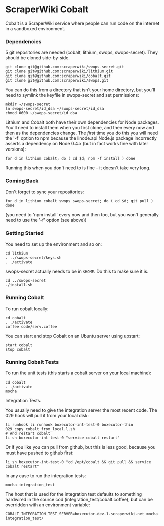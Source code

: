 # ScraperWiki Cobalt #

Cobalt is a ScraperWiki service where people can run code on the
internet in
a sandboxed environment.

### Dependencies ###

5 git repositories are needed (cobalt, lithium, swops, swops-secret).
They should be cloned side-by-side.

    git clone git@github.com:scraperwiki/swops-secret.git
    git clone git@github.com:scraperwiki/lithium.git
    git clone git@github.com:scraperwiki/cobalt.git
    git clone git@github.com:scraperwiki/swops.git

You can do this from a directory that isn't your home directory, but you'll need to
symlink the keyfile in swops-secret and set permissions:

    mkdir ~/swops-secret
    ln swops-secret/id_dsa ~/swops-secret/id_dsa
    chmod 0600 ~/swops-secret/id_dsa
    
Lithium and Cobalt both have their own dependencies for Node
packages. You'll need to install them when you first clone, and then
every now and then as the dependencies change.  The *first* time
you do this you will need the '-f' option to npm because the
linode.api Node.js package incorrectly asserts a dependency on
Node 0.4.x (but in fact works fine with later versions):

    for d in lithium cobalt; do ( cd $d; npm -f install ) done
    
Running this when you don't need to is fine – it doesn't take very long.

### Coming Back ###

Don't forget to sync your repositories:

    for d in lithium cobalt swops swops-secret; do ( cd $d; git pull ) done

(you need to 'npm install' every now and then too, but you won't
generally need to use the '-f' option (see above))

### Getting Started ###

You need to set up the environment and so on:
    
    cd lithium
    . ../swops-secret/keys.sh
    . ./activate

swops-secret actually needs to be in `$HOME`. Do this to make sure it is.

    cd ../swops-secret
    ./install.sh

### Running Cobalt ###

To run cobalt locally:

    cd cobalt
    . ./activate
    coffee code/serv.coffee

You can start and stop Cobalt on an Ubuntu server using upstart:

    start cobalt
    stop cobalt

### Running Cobalt Tests ###
To run the unit tests (this starts a cobalt server on your local
machine):

    cd cobalt
    . ./activate
    mocha

Integration Tests.

You usually need to give the integration server the most recent code.
The 029 hook will pull it from your local disk:

    li runhook li runhook boxecutor-int-test-0 boxecutor-thin 029_copy_cobalt_from_local.l.sh
    # And restart cobalt
    li sh boxecutor-int-test-0 "service cobalt restart"

Or if you like you can pull from github, but this is less good, because
you must have pushed to github first:

    li sh boxecutor-int-test-0 "cd /opt/cobalt && git pull && service cobalt restart"

In any case to run the integration tests:

    mocha integration_test

The host that is used for the integration test defaults to something
hardwired in the source cod (integration_test/cobalt.coffee),
but can be overridden with an environment variable:

    COBALT_INTEGRATION_TEST_SERVER=boxecutor-dev-1.scraperwiki.net mocha integration_test/

